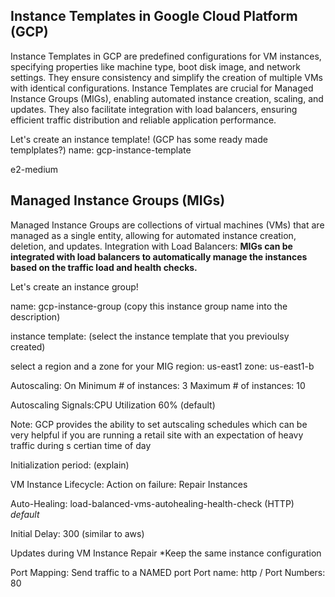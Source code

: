 



## Instance Templates in Google Cloud Platform (GCP)

Instance Templates in GCP are predefined configurations for VM instances, specifying properties like machine type, boot disk image, and network settings. 
They ensure consistency and simplify the creation of multiple VMs with identical configurations. Instance Templates are crucial for Managed Instance Groups (MIGs), 
enabling automated instance creation, scaling, and updates. They also facilitate integration with load balancers, ensuring efficient traffic distribution and reliable application performance.

Let's create an instance template!
(GCP has some ready made templplates?)
name: gcp-instance-template

e2-medium


## Managed Instance Groups (MIGs)
Managed Instance Groups are collections of virtual machines (VMs) that are managed as a single entity, allowing for automated instance creation, deletion, and updates.
Integration with Load Balancers: **MIGs can be integrated with load balancers to automatically manage the instances based on the traffic load and health checks.**

Let's create an instance group!

name: gcp-instance-group
(copy this instance group name into the description)

instance template: 
(select the instance template that you previoulsy created)

select a region and a zone for your MIG
region: us-east1
zone: us-east1-b

Autoscaling: On
Minimum # of instances: 3
Maximum # of instances: 10

Autoscaling Signals:CPU Utilization 60% (default)

Note: GCP provides the ability to set autscaling schedules which can be very helpful if you are running a retail site with an expectation of heavy traffic during s certian time of day

Initialization period:  (explain)

VM Instance Lifecycle:
Action on failure: Repair Instances

Auto-Healing:
load-balanced-vms-autohealing-health-check (HTTP)  *default*

Initial Delay: 300 (similar to aws)

Updates during VM Instance Repair
*Keep the same instance configuration

Port Mapping:
Send traffic to a NAMED port 
Port name: http / Port Numbers: 80


